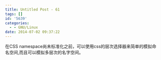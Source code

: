 ```yaml
---
title: Untitled Post - 61
tags: []
id: '5639'
categories:
  - - GNU/Linux
date: 2014-07-02 09:37:22
---
```


在CSS namespace尚未标准化之前，可以使用css的层次选择器来简单的模拟命名空间,而且可以模拟多层次的名字空间。
